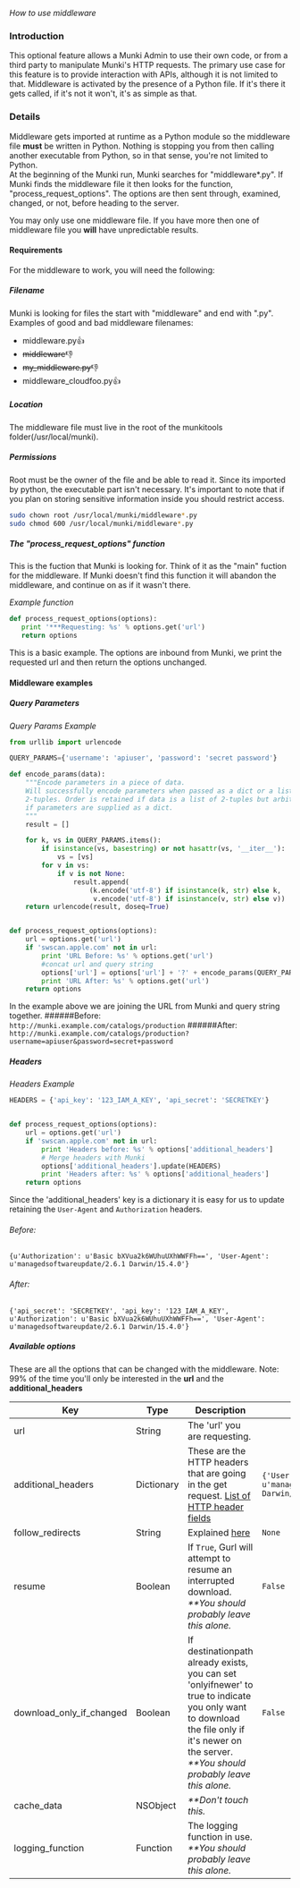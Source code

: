 _How to use middleware_

### Introduction

This optional feature allows a Munki Admin to use their own code, or from a third party to manipulate Munki's HTTP requests. The primary use case for this feature is to provide interaction with APIs, although it is not limited to that. Middleware is activated by the presence of a Python file. If it's there it gets called, if it's not it won't, it's as simple as that.


### Details

Middleware gets imported at runtime as a Python module so the middleware file **must** be written in Python. Nothing is stopping you from then calling another executable from Python, so in that sense, you're not limited to Python.  
At the beginning of the Munki run, Munki searches for "middleware*.py". If Munki finds the middleware file it then looks for the function, "process_request_options". The options are then sent through, examined, changed, or not, before heading to the server. 

You may only use one middleware file. If you have more then one of middleware file you **will** have unpredictable results.

#### Requirements

For the middleware to work, you will need the following:

##### Filename
Munki is looking for files the start with "middleware" and end with ".py".  
Examples of good and bad middleware filenames:  
- middleware.py👍
- ~~middleware~~👎
- ~~my_middleware.py~~👎
- middleware_cloudfoo.py👍

##### Location
The middleware file must live in the root of the munkitools folder(/usr/local/munki). 

##### Permissions
Root must be the owner of the file and be able to read it. Since its imported by python, the executable part isn't necessary. It's important to note that if you plan on storing sensitive information inside you should restrict access.
```bash
sudo chown root /usr/local/munki/middleware*.py
sudo chmod 600 /usr/local/munki/middleware*.py
```

##### The "process_request_options" function
This is the fuction that Munki is looking for. Think of it as the "main" fuction for the middleware. If Munki doesn't find this function it will abandon the middleware, and continue on as if it wasn't there.   

_Example function_
 ```python
 def process_request_options(options):
    print '***Requesting: %s' % options.get('url')
    return options
```
This is a basic example. The options are inbound from Munki, we print the requested url and then return the options unchanged.


#### Middleware examples
##### Query Parameters
_Query Params Example_
```python
from urllib import urlencode

QUERY_PARAMS={'username': 'apiuser', 'password': 'secret password'}

def encode_params(data):
    """Encode parameters in a piece of data.
    Will successfully encode parameters when passed as a dict or a list of
    2-tuples. Order is retained if data is a list of 2-tuples but arbitrary
    if parameters are supplied as a dict.
    """
    result = []

    for k, vs in QUERY_PARAMS.items():
        if isinstance(vs, basestring) or not hasattr(vs, '__iter__'):
            vs = [vs]
        for v in vs:
            if v is not None:
                result.append(
                    (k.encode('utf-8') if isinstance(k, str) else k,
                     v.encode('utf-8') if isinstance(v, str) else v))
    return urlencode(result, doseq=True)


def process_request_options(options):
    url = options.get('url')
    if 'swscan.apple.com' not in url:
        print 'URL Before: %s' % options.get('url')
        #concat url and query string
        options['url'] = options['url'] + '?' + encode_params(QUERY_PARAMS)
        print 'URL After: %s' % options.get('url')
    return options
```
In the example above we are joining the URL from Munki and query string together.
######Before:   
`http://munki.example.com/catalogs/production`
######After:
`http://munki.example.com/catalogs/production?username=apiuser&password=secret+password`
  

##### Headers

_Headers Example_
```python
HEADERS = {'api_key': '123_IAM_A_KEY', 'api_secret': 'SECRETKEY'}


def process_request_options(options):
    url = options.get('url')
    if 'swscan.apple.com' not in url:
        print 'Headers before: %s' % options['additional_headers']
        # Merge headers with Munki
        options['additional_headers'].update(HEADERS)
        print 'Headers after: %s' % options['additional_headers']
    return options
```
Since the 'additional_headers' key is a dictionary it is easy for us to update retaining the `User-Agent` and `Authorization` headers.
###### Before: 
`{u'Authorization': u'Basic bXVua2k6WUhuUXhWWFFh==', 'User-Agent': u'managedsoftwareupdate/2.6.1 Darwin/15.4.0'}`  
###### After: 
`{'api_secret': 'SECRETKEY', 'api_key': '123_IAM_A_KEY', u'Authorization': u'Basic bXVua2k6WUhuUXhWWFFh==', 'User-Agent': u'managedsoftwareupdate/2.6.1 Darwin/15.4.0'}`




##### Available options
These are all the options that can be changed with the middleware. Note: 99% of the time you'll only be interested in the **url** and the **additional_headers**

| Key | Type | Description  | Default Value |
|-----|------|--------------|---------------|
| url    | String | The 'url' you are requesting. ||
| additional_headers | Dictionary | These are the HTTP headers that are going in the get request. [List of HTTP header fields](https://en.wikipedia.org/wiki/List_of_HTTP_header_fields) | `{'User-Agent': u'managedsoftwareupdate/%MUNKI_VER% Darwin/%OS_VER%'}` |
| follow_redirects | String | Explained [here](https://github.com/munki/munki/wiki/Preferences#followhttpredirects) | `None` |
| resume | Boolean | If `True`, Gurl will attempt to resume an interrupted download. _**You should probably leave this alone._ | `False` |
| download_only_if_changed| Boolean | If destinationpath already exists, you can set 'onlyifnewer' to true to indicate you only want to download the file only if it's newer on the server.  _**You should probably leave this alone._ | `False` |
| cache_data | NSObject | _**Don't touch this._ ||
| logging_function | Function | The logging function in use.  _**You should probably leave this alone._ ||

